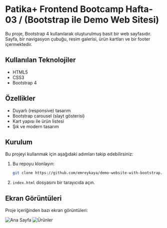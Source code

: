 # Patika+ Frontend Bootcamp Hafta-03 / (Bootstrap ile Demo Web Sitesi)

Bu proje, Bootstrap 4 kullanılarak oluşturulmuş basit bir web sayfasıdır. Sayfa, bir navigasyon çubuğu, resim galerisi, ürün kartları ve bir footer içermektedir.

## Kullanılan Teknolojiler
- HTML5
- CSS3
- Bootstrap 4

## Özellikler
- Duyarlı (responsive) tasarım
- Bootstrap carousel (slayt gösterisi)
- Kart yapısı ile ürün listesi
- Şık ve modern tasarım

## Kurulum
Bu projeyi kullanmak için aşağıdaki adımları takip edebilirsiniz:
1. Bu repoyu klonlayın:
   ```sh
   git clone https://github.com/emreykaya/demo-website-with-bootstrap.git
   ```
2. `index.html` dosyasını bir tarayıcıda açın.

## Ekran Görüntüleri
Proje içeriğinden bazı ekran görüntüleri:

![Ana Sayfa](https://picsum.photos/id/99/600/300)
![Ürünler](https://picsum.photos/id/98/600/300)

